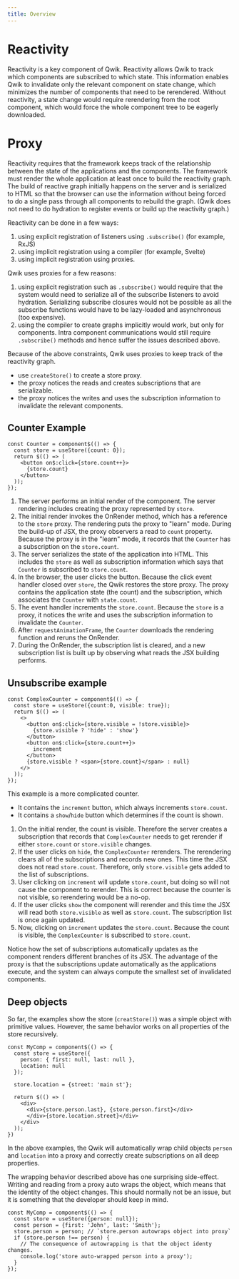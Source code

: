 ```yaml
---
title: Overview
---
```


# Reactivity

Reactivity is a key component of Qwik. Reactivity allows Qwik to track which components are subscribed to which state. This information enables Qwik to invalidate only the relevant component on state change, which minimizes the number of components that need to be rerendered. Without reactivity, a state change would require rerendering from the root component, which would force the whole component tree to be eagerly downloaded.

# Proxy

Reactivity requires that the framework keeps track of the relationship between the state of the applications and the components. The framework must render the whole application at least once to build the reactivity graph. The build of reactive graph initially happens on the server and is serialized to HTML so that the browser can use the information without being forced to do a single pass through all components to rebuild the graph. (Qwik does not need to do hydration to register events or build up the reactivity graph.)

Reactivity can be done in a few ways:

1. using explicit registration of listeners using `.subscribe()` (for example, RxJS)
2. using implicit registration using a compiler (for example, Svelte)
3. using implicit registration using proxies.

Qwik uses proxies for a few reasons:

1. using explicit registration such as `.subscribe()` would require that the system would need to serialize all of the subscribe listeners to avoid hydration. Serializing subscribe closures would not be possible as all the subscribe functions would have to be lazy-loaded and asynchronous (too expensive).
2. using the compiler to create graphs implicitly would work, but only for components. Intra component communications would still require `.subscribe()` methods and hence suffer the issues described above.

Because of the above constraints, Qwik uses proxies to keep track of the reactivity graph.

- use `createStore()` to create a store proxy.
- the proxy notices the reads and creates subscriptions that are serializable.
- the proxy notices the writes and uses the subscription information to invalidate the relevant components.

## Counter Example

```typescript=
const Counter = component$(() => {
  const store = useStore({count: 0});
  return $(() => (
    <button on$:click={store.count++}>
      {store.count}
    </button>
  ));
});
```

1. The server performs an initial render of the component. The server rendering includes creating the proxy represented by `store`.
2. The initial render invokes the OnRender method, which has a reference to the `store` proxy. The rendering puts the proxy to "learn" mode. During the build-up of JSX, the proxy observers a read to `count` property. Because the proxy is in the "learn" mode, it records that the `Counter` has a subscription on the `store.count`.
3. The server serializes the state of the application into HTML. This includes the `store` as well as subscription information which says that `Counter` is subscribed to `store.count`.
4. In the browser, the user clicks the button. Because the click event handler closed over `store`, the Qwik restores the store proxy. The proxy contains the application state (the count) and the subscription, which associates the `Counter` with `state.count`.
5. The event handler increments the `store.count`. Because the `store` is a proxy, it notices the write and uses the subscription information to invalidate the `Counter`.
6. After `requestAnimationFrame`, the `Counter` downloads the rendering function and reruns the OnRender.
7. During the OnRender, the subscription list is cleared, and a new subscription list is built up by observing what reads the JSX building performs.

## Unsubscribe example

```typescript=
const ComplexCounter = component$(() => {
  const store = useStore({count:0, visible: true});
  return $(() => (
    <>
      <button on$:click={store.visible = !store.visible}>
        {store.visible ? 'hide' : 'show'}
      </button>
      <button on$:click={store.count++}>
        increment
      </button>
      {store.visible ? <span>{store.count}</span> : null}
    </>
  ));
});
```

This example is a more complicated counter.

- It contains the `increment` button, which always increments `store.count`.
- It contains a `show`/`hide` button which determines if the count is shown.

1. On the initial render, the count is visible. Therefore the server creates a subscription that records that `ComplexCounter` needs to get rerender if either `store.count` or `store.visible` changes.
2. If the user clicks on `hide`, the `ComplexCounter` rerenders. The rerendering clears all of the subscriptions and records new ones. This time the JSX does not read `store.count`. Therefore, only `store.visible` gets added to the list of subscriptions.
3. User clicking on `increment` will update `store.count`, but doing so will not cause the component to rerender. This is correct because the counter is not visible, so rerendering would be a no-op.
4. If the user clicks `show` the component will rerender and this time the JSX will read both `store.visible` as well as `store.count`. The subscription list is once again updated.
5. Now, clicking on `increment` updates the `store.count`. Because the count is visible, the `ComplexCounter` is subscribed to `store.count`.

Notice how the set of subscriptions automatically updates as the component renders different branches of its JSX. The advantage of the proxy is that the subscriptions update automatically as the applications execute, and the system can always compute the smallest set of invalidated components.

## Deep objects

So far, the examples show the store (`creatStore()`) was a simple object with primitive values. However, the same behavior works on all properties of the store recursively.

```typescript=
const MyComp = component$(() => {
  const store = useStore({
    person: { first: null, last: null },
    location: null
  });

  store.location = {street: 'main st'};

  return $(() => (
    <div>
      <div>{store.person.last}, {store.person.first}</div>
      </div>{store.location.street}</div>
    </div>
  ));
})
```

In the above examples, the Qwik will automatically wrap child objects `person` and `location` into a proxy and correctly create subscriptions on all deep properties.

The wrapping behavior described above has one surprising side-effect. Writing and reading from a proxy auto wraps the object, which means that the identity of the object changes. This should normally not be an issue, but it is something that the developer should keep in mind.

```typescript=
const MyComp = component$(() => {
  const store = useStore({person: null});
  const person = {first: 'John', last: 'Smith'};
  store.person = person; // `store.person autowraps object into proxy`
  if (store.person !== person) {
    // The consequence of autowrapping is that the object identy changes.
    console.log('store auto-wrapped person into a proxy');
  }
});
```
